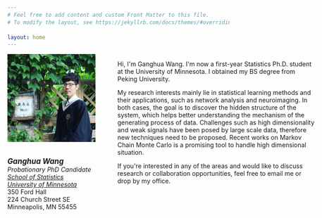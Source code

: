 ```yaml
---
# Feel free to add content and custom Front Matter to this file.
# To modify the layout, see https://jekyllrb.com/docs/themes/#overriding-theme-defaults

layout: home
---
```


<style type="text/css">
#wrap {
   width:700px;
   margin:0 auto;
}
#left_col {
   float:left;
   width:250px;
}
#right_col {
   float:right;
   width:450px;
}
</style> 

<div id="wrap">	
  <div id="left_col">	
    <img  class="img-circle avatar" alt="Ganghua Wang" src="assets/img/profile.jpg" width="200"> 
    <p class='info'><br /> 
    <big><i><b>Ganghua Wang</b></i></big><br /> 
    <i>Probationary PhD Candidate</i><br /> 
    <a href="https://cla.umn.edu/statistics" target="_blank"><i>School of Statistics</i></a><br /> 
      <a href="https://twin-cities.umn.edu" target="_blank"><i>University of Minnesota</i></a><br />
    350 Ford Hall<br />     
    224 Church Street SE<br />
    Minneapolis, MN 55455 
    </p>
  </div>	
  <div id="right_col">	
    <p class="lead">
      Hi, I'm Ganghua Wang. I'm now a first-year Statistics Ph.D. student at the University of Minnesota. I obtained my BS degree from Peking University.</p> <p class="research">My research interests mainly lie in statistical learning methods and their applications, such as network analysis and neuroimaging. In both cases, the goal is to discover the hidden structure of the system, which helps better understanding the mechanism of the generating process of data. Challenges such as high dimensionality and weak signals have been posed by large scale data, therefore new techniques need to be proposed. Recent works on Markov Chain Monte Carlo is a promising tool to handle high dimensional situation.</p> <p class="end"> If you're interested in any of the areas and would like to discuss research or collaboration opportunities, feel free to email me or drop by my office.</p>
  </div>
</div>





